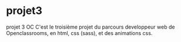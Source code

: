 # projet3
projet 3 OC
C'est le troisième projet du parcours developpeur web de Openclassrooms, en html, css (sass), et des animations css. 
